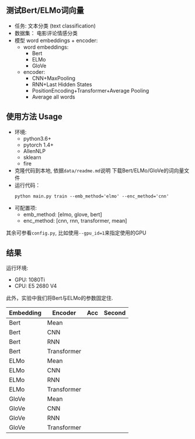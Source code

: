## 测试Bert/ELMo词向量
- 任务: 文本分类 (text classification)
- 数据集： 电影评论情感分类
- 模型 word embeddings + encoder:
    - word embeddings:
        - Bert
        - ELMo
        - GloVe
    - encoder:
        - CNN+MaxPooling
        - RNN+Last Hidden States
        - PositionEncoding+Transformer+Average Pooling
        - Average all words

## 使用方法 Usage
- 环境:
    - python3.6+
    - pytorch 1.4+
    - AllenNLP
    - sklearn
    - fire
- 克隆代码到本地, 依据`data/readme.md`说明 下载Bert/ELMo/GloVe的词向量文件
- 运行代码：
    ```
    python main.py train --emb_method='elmo' --enc_method='cnn'
    ```
- 可配置项:
    - emb_method: [elmo, glove, bert]
    - enc_method: [cnn, rnn, transformer, mean]

其余可参看`config.py`, 比如使用`--gpu_id=1`来指定使用的GPU

## 结果

运行环境:
- GPU: 1080Ti
- CPU: E5 2680 V4

此外，实验中我们将Bert与ELMo的参数固定住. 


| Embedding | Encoder |  Acc| Second|
| ---- | ---- | ----| ---- |
| Bert  | Mean        |     |     |
| Bert  | CNN         |     |     |
| Bert  | RNN         |     |     |
| Bert  | Transformer |     |     |
| ELMo  | Mean        |     |     |
| ELMo  | CNN         |     |     |
| ELMo  | RNN         |     |     |
| ELMo  | Transformer |     |     |
| GloVe | Mean        |     |     |
| GloVe | CNN         |     |     |
| GloVe | RNN         |     |     |
| GloVe | Transformer |     |     |


